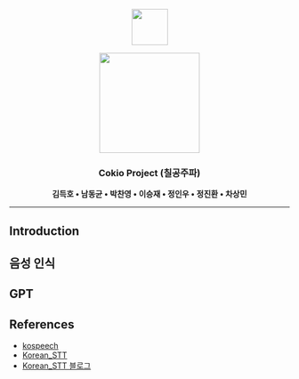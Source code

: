 <p  align="center"><img src="https://www.igunsul.net/resource/document_files/23/05/31/230531144602462-00-00-01/conv_441280011.hwp.files/BIN0001.png" height=65>
<p  align="center"><img src="https://i.namu.wiki/i/MUUMBhXZwCEPUo2eO33tf62y835qkmxeAWmrlcDPp-NqacY8CnAqZA21_z_bUNoBqpp7ePY2XvgSeeIfyVizrtpYjrhux77k-iJSZMda3q1xJycD3ksUaNP7vmK3ZLBzY6FrCr4s7w2iyYKekDv9dg.svg" height=180>
<div align="center">

### Cokio Project (칠공주파)


**김득호 • 남동균 • 박찬영 • 이승재 • 정인우 • 정진환 • 차상민**

</div>

---


## Introduction



## 음성 인식



## GPT



## References
- [kospeech](https://github.com/sooftware/kospeech)
- [Korean_STT](https://github.com/letgodchan0/Korean_STT)
- [Korean_STT 블로그](https://velog.io/@letgodchan0/%EC%9D%8C%EC%84%B1%EC%9D%B8%EC%8B%9D-%ED%95%9C%EA%B5%AD%EC%96%B4-STT-1)